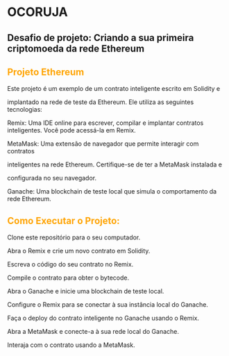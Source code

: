 # OCORUJA


## Desafio de projeto: Criando a sua primeira criptomoeda da rede Ethereum

## <font color="orange">Projeto Ethereum</font>

Este projeto é um exemplo de um contrato inteligente escrito em Solidity e 

implantado na rede de teste da Ethereum. Ele utiliza as seguintes tecnologias:

Remix: Uma IDE online para escrever, compilar e implantar contratos inteligentes. Você pode acessá-la em Remix.

MetaMask: Uma extensão de navegador que permite interagir com contratos 

inteligentes na rede Ethereum. Certifique-se de ter a MetaMask instalada e 

configurada no seu navegador. 

Ganache: Uma blockchain de teste local que simula o comportamento da rede Ethereum.

## <font color="orange">Como Executar o Projeto:</font>

Clone este repositório para o seu computador.

Abra o Remix e crie um novo contrato em Solidity.

Escreva o código do seu contrato no Remix.

Compile o contrato para obter o bytecode.

Abra o Ganache e inicie uma blockchain de teste local.

Configure o Remix para se conectar à sua instância local do Ganache.

Faça o deploy do contrato inteligente no Ganache usando o Remix.

Abra a MetaMask e conecte-a à sua rede local do Ganache.

Interaja com o contrato usando a MetaMask.


